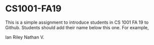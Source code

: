 # CS1001-FA19
This is a simple assignment to introduce students in CS 1001 FA 19 to Github.
Students should add their name below this one. For example,

Ian Riley
Nathan V.
